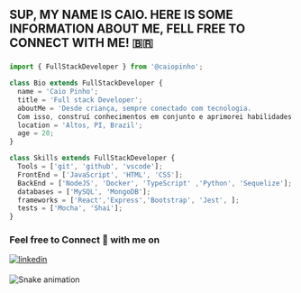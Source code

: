 
## SUP, MY NAME IS CAIO. HERE IS SOME INFORMATION ABOUT ME, FELL FREE TO CONNECT WITH ME! 🇧🇷

###
```js
import { FullStackDeveloper } from '@caiopinho';

class Bio extends FullStackDeveloper {
  name = 'Caio Pinho';
  title = 'Full stack Developer';
  aboutMe = 'Desde criança, sempre conectado com tecnologia.
  Com isso, construí conhecimentos em conjunto e aprimorei habilidades práticas.';
  location = 'Altos, PI, Brazil';
  age = 20;
}

class Skills extends FullStackDeveloper {
  Tools = ['git', 'github', 'vscode'];
  FrontEnd = ['JavaScript', 'HTML', 'CSS'];
  BackEnd = ['NodeJS', 'Docker', 'TypeScript' ,'Python', 'Sequelize'];
  databases = ['MySQL', 'MongoDB'];
  frameworks = ['React','Express','Bootstrap', 'Jest', ];
  tests = ['Mocha', 'Shai'];
}
```
###

<h3>Feel free to Connect 👥 with me on</h3>
<div>
<a href="https://linkedin.com/in/caiopinho" target="_blank">
<img src=https://img.shields.io/badge/linkedin-%231E77B5.svg?&style=for-the-badge&logo=linkedin&logoColor=white alt=linkedin style="margin-bottom: 5px;" />
</a>
</div>

 
  ![Snake animation](https://github.com/caiocrf/caiocrf/blob/output/github-contribution-grid-snake.svg)
  
 
